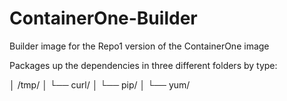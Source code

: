 # ContainerOne-Builder
Builder image for the Repo1 version of the ContainerOne image

Packages up the dependencies in three different folders by type:

│ /tmp/
    │
    └── curl/
    │
    └── pip/
    │
    └── yum/

